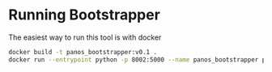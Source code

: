 # Running Bootstrapper

The easiest way to run this tool is with docker

```bash
docker build -t panos_bootstrapper:v0.1 . 
docker run --entrypoint python -p 8002:5000 --name panos_bootstrapper panos_bootstrapper:v0.1 /app/bootstrapper/bootstrapper.py
```


